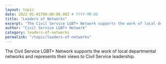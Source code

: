 ```yaml
---
layout: topic
date: 2022-01-01T00:00:00.00Z # YYYY-MM-DD 
title: "Leaders of Networks"
excerpt: "The Civil Service LGBT+ Network supports the work of local departmental networks and represents their views to Civil Service leadership."
author: "Civil Service LGBT+ Network"
category: leaders-of-networks
permalink: "/topic/leaders-of-networks"
---
```


The Civil Service LGBT+ Network supports the work of local departmental networks and represents their views to Civil Service leadership.